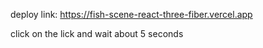 deploy link: https://fish-scene-react-three-fiber.vercel.app

click on the lick and wait about 5 seconds
